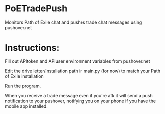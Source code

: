 # PoETradePush
 Monitors Path of Exile chat and pushes trade chat messages using pushover.net

# Instructions:
Fill out APItoken and APIuser environment variables from pushover.net

Edit the drive letter/installation path in main.py (for now) to match your Path of Exile installation

Run the program.

When you receive a trade message even if you're afk it will send a push notification to your pushover, notifying you on your phone
if you have the mobile app installed.
